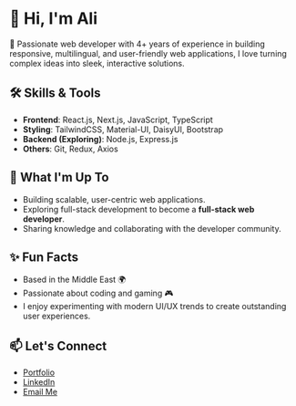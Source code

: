 # 👋 Hi, I'm Ali
🚀 Passionate web developer with 4+ years of experience in building responsive, multilingual, and user-friendly web applications, I love turning complex ideas into sleek, interactive solutions.

## 🛠️ Skills & Tools 
- **Frontend**: React.js, Next.js, JavaScript, TypeScript  
- **Styling**: TailwindCSS, Material-UI, DaisyUI, Bootstrap  
- **Backend (Exploring)**: Node.js, Express.js  
- **Others**: Git, Redux, Axios
  
## 🌱 What I'm Up To
- Building scalable, user-centric web applications.  
- Exploring full-stack development to become a **full-stack web developer**.  
- Sharing knowledge and collaborating with the developer community.
  
## ✨ Fun Facts  
- Based in the Middle East 🌍  
- Passionate about coding and gaming 🎮  
- I enjoy experimenting with modern UI/UX trends to create outstanding user experiences.
  
## 📫 Let's Connect  
- [Portfolio](https://aliastanboos.ir)  
- [LinkedIn](https://linkedin.com/in/siralias)  
- [Email Me](mailto:ali.astanboos@gmail.com) 
